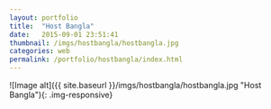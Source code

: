 ```yaml
---
layout: portfolio
title:  "Host Bangla"
date:   2015-09-01 23:51:41
thumbnail: /imgs/hostbangla/hostbangla.jpg
categories: web
permalink: /portfolio/hostbangla/index.html
---
```


![Image alt]({{ site.baseurl }}/imgs/hostbangla/hostbangla.jpg "Host Bangla"){: .img-responsive}



[jekyll]:      http://jekyllrb.com
[jekyll-gh]:   https://github.com/jekyll/jekyll
[jekyll-help]: https://github.com/jekyll/jekyll-help
